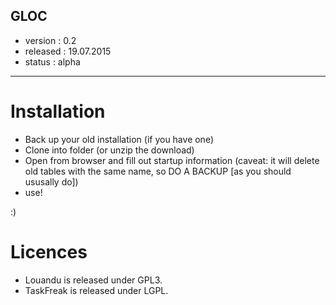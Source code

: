 ## GLOC


* version  : 0.2
* released : 19.07.2015
* status   : alpha

------------------------

# Installation

* Back up your old installation (if you have one)
* Clone into folder (or unzip the download)
* Open from browser and fill out startup information (caveat: it will delete old tables with the same name, so DO A BACKUP [as you should ususally do])
* use! 

:)

# Licences

* Louandu is released under GPL3.
* TaskFreak is released under LGPL.
